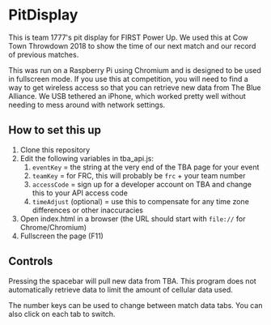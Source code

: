 # PitDisplay

This is team 1777's pit display for FIRST Power Up. We used this at Cow Town Throwdown 2018 to show the time of our next match and our record of previous matches.

This was run on a Raspberry Pi using Chromium and is designed to be used in fullscreen mode. If you use this at competition, you will need to find a way to get wireless access so that you can retrieve new data from The Blue Alliance. We USB tethered an iPhone, which worked pretty well without needing to mess around with network settings.

## How to set this up

  1. Clone this repository
  2. Edit the following variables in tba_api.js:
      1. `eventKey` = the string at the very end of the TBA page for your event
      2. `teamKey` = for FRC, this will probably be `frc` + your team number
      3. `accessCode` = sign up for a developer account on TBA and change this to your API access code
      4. `timeAdjust` (optional) = use this to compensate for any time zone differences or other inaccuracies
  3. Open index.html in a browser (the URL should start with `file://` for Chrome/Chromium)
  4. Fullscreen the page (F11)

## Controls

Pressing the spacebar will pull new data from TBA. This program does not automatically retrieve data to limit the amount of cellular data used.

The number keys can be used to change between match data tabs. You can also click on each tab to switch.
